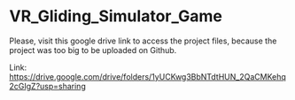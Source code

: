 # VR_Gliding_Simulator_Game

Please, visit this google drive link to access the project files, because the project was too big to be uploaded on Github.

Link: https://drive.google.com/drive/folders/1yUCKwg3BbNTdtHUN_2QaCMKehq2cGIgZ?usp=sharing
